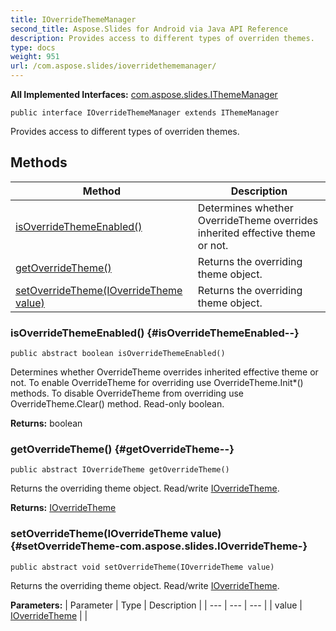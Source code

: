 ```yaml
---
title: IOverrideThemeManager
second_title: Aspose.Slides for Android via Java API Reference
description: Provides access to different types of overriden themes.
type: docs
weight: 951
url: /com.aspose.slides/ioverridethememanager/
---
```

**All Implemented Interfaces:**
[com.aspose.slides.IThemeManager](../../com.aspose.slides/ithememanager)
```
public interface IOverrideThemeManager extends IThemeManager
```

Provides access to different types of overriden themes.
## Methods

| Method | Description |
| --- | --- |
| [isOverrideThemeEnabled()](#isOverrideThemeEnabled--) | Determines whether OverrideTheme overrides inherited effective theme or not. |
| [getOverrideTheme()](#getOverrideTheme--) | Returns the overriding theme object. |
| [setOverrideTheme(IOverrideTheme value)](#setOverrideTheme-com.aspose.slides.IOverrideTheme-) | Returns the overriding theme object. |
### isOverrideThemeEnabled() {#isOverrideThemeEnabled--}
```
public abstract boolean isOverrideThemeEnabled()
```


Determines whether OverrideTheme overrides inherited effective theme or not. To enable OverrideTheme for overriding use OverrideTheme.Init\*() methods. To disable OverrideTheme from overriding use OverrideTheme.Clear() method. Read-only boolean.

**Returns:**
boolean
### getOverrideTheme() {#getOverrideTheme--}
```
public abstract IOverrideTheme getOverrideTheme()
```


Returns the overriding theme object. Read/write [IOverrideTheme](../../com.aspose.slides/ioverridetheme).

**Returns:**
[IOverrideTheme](../../com.aspose.slides/ioverridetheme)
### setOverrideTheme(IOverrideTheme value) {#setOverrideTheme-com.aspose.slides.IOverrideTheme-}
```
public abstract void setOverrideTheme(IOverrideTheme value)
```


Returns the overriding theme object. Read/write [IOverrideTheme](../../com.aspose.slides/ioverridetheme).

**Parameters:**
| Parameter | Type | Description |
| --- | --- | --- |
| value | [IOverrideTheme](../../com.aspose.slides/ioverridetheme) |  |

